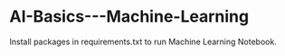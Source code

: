 # AI-Basics---Machine-Learning

Install packages in requirements.txt to run Machine Learning Notebook.
